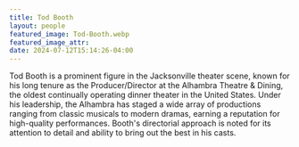 ```yaml
---
title: Tod Booth
layout: people
featured_image: Tod-Booth.webp
featured_image_attr:
date: 2024-07-12T15:14:26-04:00
---
```

Tod Booth is a prominent figure in the Jacksonville theater scene, known for his long tenure as the Producer/Director at the Alhambra Theatre & Dining, the oldest continually operating dinner theater in the United States. Under his leadership, the Alhambra has staged a wide array of productions ranging from classic musicals to modern dramas, earning a reputation for high-quality performances. Booth's directorial approach is noted for its attention to detail and ability to bring out the best in his casts. 
